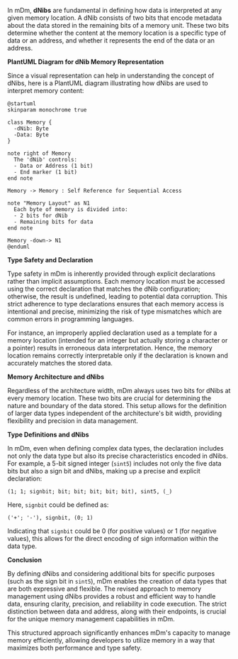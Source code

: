 In mDm, **dNibs** are fundamental in defining how data is interpreted at any given memory location. A dNib consists of two bits that encode metadata about the data stored in the remaining bits of a memory unit. These two bits determine whether the content at the memory location is a specific type of data or an address, and whether it represents the end of the data or an address.

**PlantUML Diagram for dNib Memory Representation**

Since a visual representation can help in understanding the concept of dNibs, here is a PlantUML diagram illustrating how dNibs are used to interpret memory content:

```plantuml
@startuml
skinparam monochrome true

class Memory {
  -dNib: Byte
  -Data: Byte
}

note right of Memory
  The 'dNib' controls:
  - Data or Address (1 bit)
  - End marker (1 bit)
end note

Memory -> Memory : Self Reference for Sequential Access

note "Memory Layout" as N1
  Each byte of memory is divided into:
  - 2 bits for dNib
  - Remaining bits for data
end note

Memory -down-> N1
@enduml
```

**Type Safety and Declaration**

Type safety in mDm is inherently provided through explicit declarations rather than implicit assumptions. Each memory location must be accessed using the correct declaration that matches the dNib configuration; otherwise, the result is undefined, leading to potential data corruption. This strict adherence to type declarations ensures that each memory access is intentional and precise, minimizing the risk of type mismatches which are common errors in programming languages.

For instance, an improperly applied declaration used as a template for a memory location (intended for an integer but actually storing a character or a pointer) results in erroneous data interpretation. Hence, the memory location remains correctly interpretable only if the declaration is known and accurately matches the stored data.

**Memory Architecture and dNibs**

Regardless of the architecture width, mDm always uses two bits for dNibs at every memory location. These two bits are crucial for determining the nature and boundary of the data stored. This setup allows for the definition of larger data types independent of the architecture's bit width, providing flexibility and precision in data management.

**Type Definitions and dNibs**

In mDm, even when defining complex data types, the declaration includes not only the data type but also its precise characteristics encoded in dNibs. For example, a 5-bit signed integer (`sint5`) includes not only the five data bits but also a sign bit and dNibs, making up a precise and explicit declaration:

```mDm
(1; 1; signbit; bit; bit; bit; bit; bit), sint5, (_)
```

Here, `signbit` could be defined as:

```mDm
('+'; '-'), signbit, (0; 1)
```

Indicating that `signbit` could be 0 (for positive values) or 1 (for negative values), this allows for the direct encoding of sign information within the data type.

**Conclusion**

By defining dNibs and considering additional bits for specific purposes (such as the sign bit in `sint5`), mDm enables the creation of data types that are both expressive and flexible. The revised approach to memory management using dNibs provides a robust and efficient way to handle data, ensuring clarity, precision, and reliability in code execution. The strict distinction between data and address, along with their endpoints, is crucial for the unique memory management capabilities in mDm.

This structured approach significantly enhances mDm's capacity to manage memory efficiently, allowing developers to utilize memory in a way that maximizes both performance and type safety.